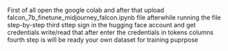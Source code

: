 First of all 
open the google colab and after that upload falcon_7b_finetune_midjourney_falcon.ipynb file afterwhile running the file step-by-step 
third sttep sign in the hugging face account and get credentials write/read that after enter the credentials in tokens columns 
fourth step is will be ready your own dataset for training puprpose 
